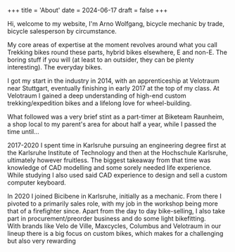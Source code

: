 +++
title = 'About'
date = 2024-06-17
draft = false
+++

Hi, welcome to my website, I'm Arno Wolfgang, bicycle mechanic by trade, bicycle salesperson by circumstance.

My core areas of expertise at the moment revolves around what you call Trekking bikes round these parts, hybrid bikes elsewhere, E and non-E. The boring stuff if you will (at least to an outsider, they can be plenty interesting). The everyday bikes.

I got my start in the industry in 2014, with an apprenticeship at Velotraum near Stuttgart, eventually finishing in early 2017 at the top of my class. At Velotraum I gained a deep understanding of high-end custom trekking/expedition bikes and a lifelong love for wheel-building.

What followed was a very brief stint as a part-timer at Biketeam Raunheim, a shop local to my parent's area for about half a year, while I passed the time until...

2017-2020 I spent time in Karlsruhe pursuing an engineering degree first at the Karlsruhe Institute of Technology and then at the Hochschule Karlsruhe, ultimately however fruitless. The biggest takeaway from that time was knowledge of CAD modelling and some sorely needed life experience. While studying I also used said CAD experience to design and sell a custom computer keyboard.

In 2020 I joined Bicibene in Karlsruhe, initially as a mechanic. From there I pivoted to a primarily sales role, with my job in the workshop being more that of a firefighter since. Apart from the day to day bike-selling, I also take part in procurement/preorder business and do some light bikefitting.  
With brands like Velo de Ville, Maxcycles, Columbus and Velotraum in our lineup there is a big focus on custom bikes, which makes for a challenging but also very rewarding 
